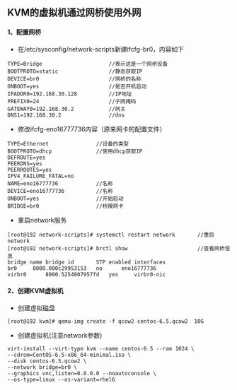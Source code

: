 ## KVM的虚拟机通过网桥使用外网

#### 1、配置网桥
* 在/etc/sysconfig/network-scripts新建ifcfg-br0，内容如下
```
TYPE=Bridge                     //表示这是一个网桥设备
BOOTPROTO=static                //静态获取IP
DEVICE=br0                      //网桥的名称
ONBOOT=yes                      //是否开机启动
IPADDR0=192.168.30.128          //IP地址
PREFIX0=24                      //子网掩码
GATEWAY0=192.168.30.2           //网关
DNS1=192.168.30.2               //dns
```
* 修改ifcfg-eno16777736内容（原来网卡的配置文件）
```
TYPE=Ethernet               //设备的类型
BOOTPROTO=dhcp              //使用dhcp获取IP
DEFROUTE=yes                
PEERDNS=yes                 
PEERROUTES=yes
IPV4_FAILURE_FATAL=no
NAME=eno16777736            //名称
DEVICE=eno16777736          //名称
ONBOOT=yes                  //开始启动
BRIDGE=br0                  //桥接网卡
```
* 重启network服务
```
[root@192 network-scripts]# systemctl restart network       //重启network
[root@192 network-scripts]# brctl show                      //查看网桥信息
bridge name	bridge id		STP enabled	interfaces
br0		8000.000c29953153	no		eno16777736
virbr0		8000.5254007957fd	yes		virbr0-nic
```
#### 2、创建KVM虚拟机
* 创建虚拟磁盘
```
[root@192 kvm]# qemu-img create -f qcow2 centos-6.5.qcow2  10G
```
* 创建虚拟机(注意network参数)
```
virt-install --virt-type kvm --name centos-6.5 --ram 1024 \
--cdrom=CentOS-6.5-x86_64-minimal.iso \
--disk centos-6.5.qcow2 \
--network bridge=br0 \
--graphics vnc,listen=0.0.0.0 --noautoconsole \
--os-type=linux --os-variant=rhel6
```


